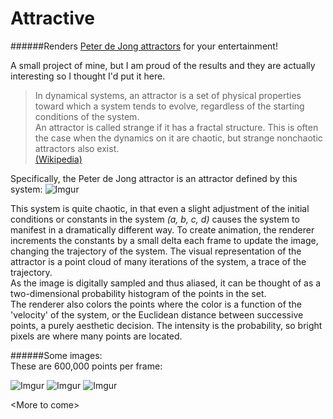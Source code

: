 Attractive
===========

######Renders [Peter de Jong attractors](http://paulbourke.net/fractals/peterdejong/) for your entertainment!  
  
A small project of mine, but I am proud of the results and they are actually interesting so I thought I'd put it here.  
  
>In dynamical systems, an attractor is a set of physical properties toward which a system tends to evolve, regardless of the starting conditions of the system.  
An attractor is called strange if it has a fractal structure. This is often the case when the dynamics on it are chaotic, but strange nonchaotic attractors also exist.  
  [(Wikipedia)](http://en.wikipedia.org/wiki/Attractor#Strange_attractor)  
    
Specifically, the Peter de Jong attractor is an attractor defined by this system:
![Imgur](http://i.imgur.com/KCbLplU.png)  
  
This system is quite chaotic, in that even a slight adjustment of the initial conditions or constants in the system *(a, b, c, d)* causes the system to manifest in a dramatically different way. To create animation, the renderer increments the constants by a small delta each frame to update the image, changing the trajectory of the system.
The visual representation of the attractor is a point cloud of many iterations of the system, a trace of the trajectory.  
As the image is digitally sampled and thus aliased, it can be thought of as a two-dimensional probability histogram of the points in the set.  
The renderer also colors the points where the color is a function of the 'velocity' of the system, or the Euclidean distance between successive points, a purely aesthetic decision. The intensity is the probability, so bright pixels are where many points are located.

######Some images:  
These are 600,000 points per frame:

![Imgur](http://i.imgur.com/eQwJ6wW.gif)
![Imgur](http://i.imgur.com/Qw2ujLz.gif)
![Imgur](http://i.imgur.com/mqfg2Dp.gif)  
  
\<More to come\>
